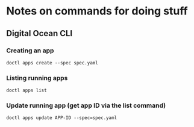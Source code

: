 # Notes on commands for doing stuff

## Digital Ocean CLI

### Creating an app

```
doctl apps create --spec spec.yaml
```

### Listing running apps

```
doctl apps list
```

### Update running app (get app ID via the list command)

```
doctl apps update APP-ID --spec=spec.yaml
```